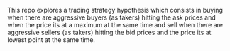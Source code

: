 This repo explores a trading strategy hypothesis which consists in buying when there are aggressive buyers (as takers) hitting the ask prices and when the price its at a maximum at the same 
time and sell when there are aggressive sellers (as takers) hitting the bid prices and the price its at lowest point at the same time.
